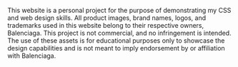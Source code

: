 This website is a personal project for the purpose of demonstrating my CSS and web design skills. All product images, brand names, logos, and trademarks used in this website belong to their respective owners, Balenciaga. This project is not commercial, and no infringement is intended. The use of these assets is for educational purposes only to showcase the design capabilities and is not meant to imply endorsement by or affiliation with Balenciaga.